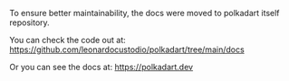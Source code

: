 To ensure better maintainability, the docs were moved to polkadart itself repository.

You can check the code out at: https://github.com/leonardocustodio/polkadart/tree/main/docs

Or you can see the docs at: https://polkadart.dev